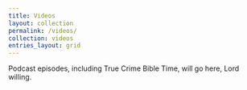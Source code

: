 ```yaml
---
title: Videos
layout: collection
permalink: /videos/
collection: videos
entries_layout: grid
---
```


Podcast episodes, including True Crime Bible Time, will go here, Lord willing.